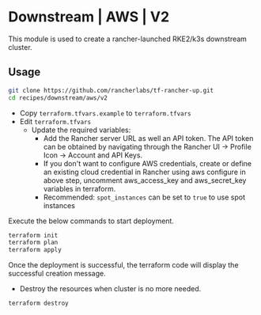 # Downstream | AWS | V2

This module is used to create a rancher-launched RKE2/k3s downstream cluster.

## Usage

```bash
git clone https://github.com/rancherlabs/tf-rancher-up.git
cd recipes/downstream/aws/v2
```

- Copy `terraform.tfvars.example` to `terraform.tfvars`
- Edit `terraform.tfvars`
  - Update the required variables:
    - Add the Rancher server URL as well an API token. The API token can be obtained by navigating through the Rancher UI -> Profile Icon -> Account and API Keys.
    - If you don't want to configure AWS credentials, create or define an existing cloud credential in Rancher using aws configure in above step, uncomment aws_access_key and aws_secret_key variables in terraform.
    - Recommended: `spot_instances` can be set to `true` to use spot instances

Execute the below commands to start deployment.

```bash
terraform init
terraform plan
terraform apply
```

Once the deployment is successful, the terraform code will display the successful creation message.

- Destroy the resources when cluster is no more needed.
```bash
terraform destroy
```
